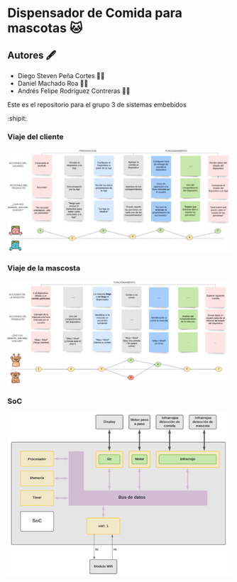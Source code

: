 # Dispensador de Comida para mascotas 🐱
## Autores :fountain_pen:
- Diego Steven Peña Cortes :mechanic:
- Daniel Machado Roa :technologist:
- Andrés Felipe Rodríguez Contreras :office_worker:

Este es el repositorio para el grupo 3 de sistemas embebidos

 :shipit:
 
 ### Viaje del cliente
![Screenshot](/Imagenes/Viaje_usuario.PNG)
 ### Viaje de la mascosta
![Screenshot](/Imagenes/Viaje_mascota.PNG)
 ### SoC
![Screenshot](/Imagenes/SoC.PNG) 
